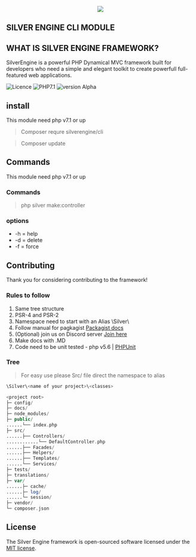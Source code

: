 

<p align="center"><img src="https://thumb.ibb.co/fDOcRG/goodone.jpg"></p>

## SILVER ENGINE CLI MODULE

## WHAT IS SILVER ENGINE FRAMEWORK?

SilverEngine is a powerful PHP Dynamical MVC framework built for developers who need a simple and elegant toolkit to create powerfull full-featured web applications.

![Licence](https://img.shields.io/badge/Licence-MIT-green.svg)
![PHP7.1](https://img.shields.io/badge/php-7.1-blue.svg)
![version Alpha](https://img.shields.io/badge/Alpha-V1.0.4-green.svg)


## install

This module need php v7.1 or up

> Composer requre silverengine/cli

> Composer update

## Commands

This module need php v7.1 or up


### Commands

> php silver make:controller <name> <options>

### options

- -h = help
- -d = delete
- -f = force



## Contributing

Thank you for considering contributing to the framework!

### Rules to follow

1. Same tree structure
2. PSR-4 and PSR-2 
3. Namespace need to start with an Alias \Silver\
4. Follow manual for pagkagist  [Packagist docs](https://packagist.org/)
5. (Optional) join us on Discord server [Join here](https://discord.gg/cwMygSP)
5. Make docs with .MD
6. Code need to be unit tested - php v5.6 |  [PHPUnit](https://phpunit.de/index.html)


### Tree
> For easy use please Src/ file direct the namespace to alias 
```php 
\Silver\<name of your project>\<classes>
```

```php
<project root>
├─ config/
├─ docs/
├─ node_modules/
├─ public/
......└── index.php
├─ src/
......├── Controllers/
............└── DefaultController.php
......├── Facades/
......├── Helpers/
......├── Templates/
......└── Services/
├─ tests/
├─ translations/
├─ var/
......├─ cache/
......├─ log/
......└─ session/
├─ vendor/
└─ composer.json
```

## License

The Silver Engine framework is open-sourced software licensed under the [MIT license](http://opensource.org/licenses/MIT).
